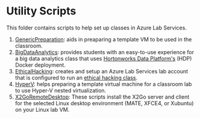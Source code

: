 # Utility Scripts

This folder contains scripts to help set up classes in Azure Lab Services.

1. [GenericPreparation](./GenericPreparation/): aids in preaparing a template VM to be used in the classroom.
2. [BigDataAnalytics](./BigDataAnalytics/): provides students with an easy-to-use experience for a big data analytics class that uses [Hortonworks Data Platform's](https://www.cloudera.com/products/hdp.html) (HDP) Docker deployment.
3. [EthicalHacking](./EthicalHacking/): creates and setup an Azure Lab Services lab account that is configured to run an [ethical hacking class](https://docs.microsoft.com/en-us/azure/lab-services/classroom-labs/class-type-ethical-hacking).
4. [HyperV](./HyperV/): helps preparing a template virtual machine for a classroom lab to use Hyper-V nested virtualization.
5. [X2GoRemoteDesktop](./X2GoRemoteDesktop/): These scripts install the X2Go server and client for the selected Linux desktop environment (MATE, XFCE4, or Xubuntu) on your Linux lab VM. 
